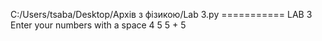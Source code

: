 C:/Users/tsaba/Desktop/Архів з фізикою/Lab 3.py ===========
LAB 3
Enter your numbers with a space
4 5
5 + 5
